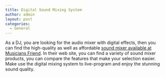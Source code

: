 ```yaml
---
title: Digital Sound Mixing System
author: admin
layout: post
categories:
  - General
---
```

As a DJ, you are looking for the audio mixer with digital effects, then you can find the high-quality as well as affordable <a href="http://www.musiciansfriend.com/mixers">sound mixer available at Musicians Friend</a>. In their web site, you can find a variety of sound mixer products, you can compare the features that make your selection easier. Make use the digital mixing system to live-program and enjoy the stunning sound quality.

